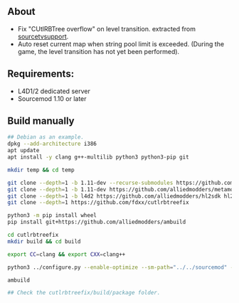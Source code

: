 ## About

- Fix "CUtlRBTree overflow" on level transition. extracted from [sourcetvsupport](https://github.com/shqke/sourcetvsupport).
- Auto reset current map when string pool limit is exceeded. (During the game, the level transition has not yet been performed).

## Requirements:

- L4D1/2 dedicated server
- Sourcemod 1.10 or later

## Build manually
```sh
## Debian as an example.
dpkg --add-architecture i386
apt update
apt install -y clang g++-multilib python3 python3-pip git

mkdir temp && cd temp

git clone --depth=1 -b 1.11-dev --recurse-submodules https://github.com/alliedmodders/sourcemod sourcemod
git clone --depth=1 -b 1.11-dev https://github.com/alliedmodders/metamod-source metamod
git clone --depth=1 -b l4d2 https://github.com/alliedmodders/hl2sdk hl2sdk-l4d2
git clone --depth=1 https://github.com/fdxx/cutlrbtreefix

python3 -m pip install wheel
pip install git+https://github.com/alliedmodders/ambuild

cd cutlrbtreefix
mkdir build && cd build

export CC=clang && export CXX=clang++

python3 ../configure.py --enable-optimize --sm-path="../../sourcemod" --mms-path="../../metamod"

ambuild

## Check the cutlrbtreefix/build/package folder.
```

